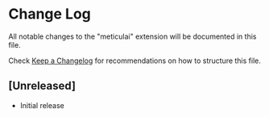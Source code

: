 # Change Log

All notable changes to the "meticulai" extension will be documented in this file.

Check [Keep a Changelog](http://keepachangelog.com/) for recommendations on how to structure this file.

## [Unreleased]

- Initial release